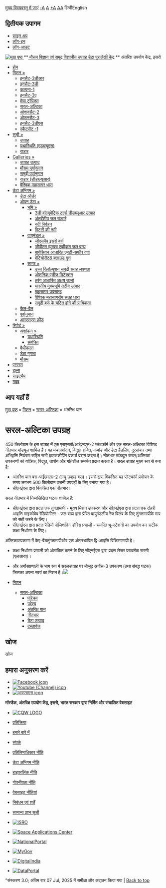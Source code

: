 [मुख्य विषयवस्तु में जाएं](https://www.mosdac.gov.in/saral-altika-spacecraft?language=hi#main-content "Skip to main Content")
[-A](javascript:;) [A](javascript:;) [+A](javascript:;)
[A](javascript:drupalHighContrast.enableStyles\(\))[A](javascript:drupalHighContrast.disableStyles\(\))
हिन्दीEnglish
## द्वितीयक उपागम
  * [साइन अप](https://www.mosdac.gov.in/internal/registration?language=hi)
  * [लॉग-इन](https://www.mosdac.gov.in/internal/uops?language=hi)
  * [लॉग-आउट](https://www.mosdac.gov.in/internal/logout?language=hi)

[ ![मुख पृष्ठ](https://www.mosdac.gov.in/sites/default/files/mosdac_small.png) ](https://www.mosdac.gov.in/?language=hi "मुख पृष्ठ")
**[ मौसम विज्ञान एवं समुद्र विज्ञानीय उपग्रह डेटा पुरालेखी केंद्र](https://www.mosdac.gov.in/?language=hi "मुख पृष्ठ") **
अंतरिक्ष उपयोग केंद्र, इसरो 
  * [होम](https://www.mosdac.gov.in/?language=hi)
  * [मिशन »](https://www.mosdac.gov.in/saral-altika-spacecraft?language=hi)
    * [इनसैट-3डीआर](https://www.mosdac.gov.in/insat-3dr?language=hi)
    * [इनसैट-3डी](https://www.mosdac.gov.in/insat-3d?language=hi)
    * [कल्पना-1](https://www.mosdac.gov.in/kalpana-1?language=hi)
    * [इनसैट-3ए](https://www.mosdac.gov.in/insat-3a?language=hi)
    * [मेघा ट्रॉपिक्स](https://www.mosdac.gov.in/megha-tropiques?language=hi)
    * [सरल-अल्टिका](https://www.mosdac.gov.in/saral-altika?language=hi)
    * [ओशनसैट-2](https://www.mosdac.gov.in/oceansat-2?language=hi)
    * [ओशनसैट-3](https://www.mosdac.gov.in/oceansat-3?language=hi)
    * [इनसैट-3डीएस](https://www.mosdac.gov.in/insat-3ds?language=hi)
    * [स्कैटसैट -1](https://www.mosdac.gov.in/scatsat-1?language=hi)
  * [सूची »](https://www.mosdac.gov.in/saral-altika-spacecraft?language=hi)
    * [उपग्रह](https://www.mosdac.gov.in/internal/catalog-satellite?language=hi)
    * [यथास्थिति (एडब्ल्यूएस)](https://www.mosdac.gov.in/internal/catalog-insitu?language=hi)
    * [राडार](https://www.mosdac.gov.in/internal/catalog-radar?language=hi)
  * [Galleries »](https://www.mosdac.gov.in/saral-altika-spacecraft?language=hi)
    * [ उपग्रह उत्पाद](https://www.mosdac.gov.in/internal/gallery?language=hi)
    * [मौसम पूर्वानुमान](https://www.mosdac.gov.in/internal/gallery/weather?language=hi)
    * [समुद्री पूर्वानुमान](https://www.mosdac.gov.in/internal/gallery/ocean?language=hi)
    * [राडार (डीडब्ल्यूआर)](https://www.mosdac.gov.in/internal/gallery/dwr?language=hi)
    * [वैश्विक महासागर धारा](https://www.mosdac.gov.in/internal/gallery/current?language=hi)
  * [डेटा अभिगम »](https://www.mosdac.gov.in/saral-altika-spacecraft?language=hi)
    * [डेटा ऑर्डर](https://www.mosdac.gov.in/internal/uops?language=hi)
    * [ओपन डेटा »](https://www.mosdac.gov.in/saral-altika-spacecraft?language=hi)
      * [भूमि »](https://www.mosdac.gov.in/saral-altika-spacecraft?language=hi)
        * [3डी वॉल्यूमेट्रिक टर्ल्स डीडब्लूआर उत्पाद](https://www.mosdac.gov.in/3d-volumetric-terls-dwrproduct?language=hi)
        * [अंतर्देशीय जल ऊंचाई](https://www.mosdac.gov.in/inland-water-height?language=hi)
        * [नदी निर्वहन](https://www.mosdac.gov.in/river-discharge?language=hi)
        * [मिटटी की नमी](https://www.mosdac.gov.in/soil-moisture-0?language=hi)
      * [वायुमंडल »](https://www.mosdac.gov.in/saral-altika-spacecraft?language=hi)
        * [जीएसमैप इसरो वर्षा](https://www.mosdac.gov.in/gsmap-isro-rain?language=hi)
        * [जीपीएस व्युत्पन्न एकीकृत जल वाष्प](https://www.mosdac.gov.in/gps-derived-integrated-water-vapour?language=hi)
        * [बायेसियन आधारित एमटी-सफीर वर्षा](https://www.mosdac.gov.in/bayesian-based-mt-saphir-rainfall?language=hi)
        * [मेटियोसैट8 क्लाउड गुण](https://www.mosdac.gov.in/meteosat8-cloud-properties?language=hi)
      * [सागर »](https://www.mosdac.gov.in/saral-altika-spacecraft?language=hi)
        * [उच्च रिज़ॉल्यूशन समुद्री सतह लवणता](https://www.mosdac.gov.in/high-resolution-sea-surface-salinity?language=hi)
        * [ओशनिक एडीज डिटेक्शन](https://www.mosdac.gov.in/oceanic-eddies-detection?language=hi)
        * [तरंग आधारित अक्षय ऊर्जा](https://www.mosdac.gov.in/wave-based-renewable-energy?language=hi)
        * [भारतीय मुख्यभूमि तटीय उत्पाद](https://www.mosdac.gov.in/indian-mainland-coastal-product?language=hi)
        * [महासागर उपसतह](https://www.mosdac.gov.in/global-ocean-surface-current?language=hi)
        * [वैश्विक महासागरीय सतह धारा](https://www.mosdac.gov.in/ocean-subsurface?language=hi)
        * [समुद्री बर्फ के घटित होने की प्रायिकता](https://www.mosdac.gov.in/sea-ice-occurrence-probability?language=hi)
    * [कैल-वैल](https://www.mosdac.gov.in/internal/calval-data?language=hi)
    * [पूर्वानुमान](https://www.mosdac.gov.in/internal/forecast-menu?language=hi)
    * [ आरएसएस फ़ीड](https://www.mosdac.gov.in/rss-feed?language=hi "
आरएसएस फ़ीड")
  * [रिपोर्ट »](https://www.mosdac.gov.in/saral-altika-spacecraft?language=hi)
    * [अंशांकन »](https://www.mosdac.gov.in/saral-altika-spacecraft?language=hi)
      * [यथास्थिति](https://www.mosdac.gov.in/insitu?language=hi)
      * [संबंधित](https://www.mosdac.gov.in/calibration-reports?language=hi)
    * [वैधीकरण](https://www.mosdac.gov.in/validation-reports?language=hi)
    * [डेटा गुणता](https://www.mosdac.gov.in/data-quality?language=hi)
    * [मौसम](https://www.mosdac.gov.in/weather-reports?language=hi)
  * [एटलस](https://www.mosdac.gov.in/atlases?language=hi)
  * [टूल्स](https://www.mosdac.gov.in/tools?language=hi)
  * [साइटमैप](https://www.mosdac.gov.in/sitemap?language=hi)
  * [मदद](https://www.mosdac.gov.in/help?language=hi)


## आप यहाँ हैं
[मुख पृष्ठ](https://www.mosdac.gov.in/?language=hi) » [मिशन](https://www.mosdac.gov.in/saral-altika-spacecraft?language=hi) » [सरल-अल्टिका](https://www.mosdac.gov.in/saral-altika?language=hi) » अंतरिक्ष यान
# सरल-अल्टिका उपग्रह
450 किलोग्राम के इस उपग्रह में एक एसएसबी/आईएमएस-2 प्लेटफॉर्म और एक सरल-अल्टिका विशिष्ट नीतभार मॉड्यूल शामिल हैं। यह मंच प्रणोदन, विद्युत शक्ति, कमांड और डेटा हैंडलिंग, दूरसंचार तथा अभिवृत्ति नियंत्रण सहित सभी हाउसकीपिंग प्रकार्य प्रदान करता है। नीतभार मॉड्यूल सरल/अल्टिका उपकरणों को यांत्रिक, विद्युत, तापीय और गतिशील समर्थन प्रदान करता है।
सरल उपग्रह मुख्य रूप से बना है:
  * अंतरिक्ष यान बस आईएमएस-2 (लघु उपग्रह बस)। इसरो द्वारा विकसित यह प्लेटफॉर्म प्रमोचन के समय लगभग 500 किलोग्राम वजनी उपग्रहों के लिए बनाया गया है।
  * सीएनईएस द्वारा विकसित एक नीतभार।


सरल नीतभार में निम्नलिखित घटक शामिल हैं:
  * सीएनईएस द्वारा प्रदत्त एक तुंगतामापी - मुख्य मिशन उपकरण और सीएनईएस द्वारा प्रदत्त एक दोहरी आवृत्ति माइक्रोवेव रेडियोमीटर - जल वाष्प द्वारा प्रेरित वायुमंडलीय रेंज विलंब के लिए तुंगतामापीके माप को सही करने के लिए।
  * सीएनईएस द्वारा प्रदत्त रेडियो पोजिशनिंग डोरिस प्रणाली - समर्पित भू-स्टेशनों का उपयोग कर सटीक कक्षा निर्धारण के लिए।


अल्टिकाउपकरण में केए-बैंडतुंगतामापीऔर एक अंतःस्थापित द्वि-आवृत्ति विकिरणमापी है।
  * कक्षा निर्धारण प्रणाली को अंशांकित करने के लिए सीएनईएस द्वारा प्रदत्त लेजर परावर्तक सरणी (एलआरए)।
  * और अर्गोसप्रणाली के भाग रूप में सरलउपग्रह पर मौजूद अर्गोस-3 उपकरण (तथा संबद्ध घटक) जिसका अपना स्वयं का मिशन है।![](https://www.mosdac.gov.in/images/SALP-MU-M-OP-15984-CN_0102.jpg)


  * [मिशन](https://www.mosdac.gov.in/saral-altika-spacecraft?language=hi)
    * [सरल-अल्टिका](https://www.mosdac.gov.in/saral-altika?language=hi)
      * [परिचय](https://www.mosdac.gov.in/saral-altika-introduction?language=hi)
      * [उद्देश्य](https://www.mosdac.gov.in/saral-altika-objectives?language=hi)
      * [अंतरिक्ष यान](https://www.mosdac.gov.in/saral-altika-spacecraft?language=hi)
      * [नीतभार](https://www.mosdac.gov.in/saral-altika-payloads?language=hi)
      * [डेटा उत्पाद](https://www.mosdac.gov.in/internal/catalog-saral?language=hi)
      * [दस्तावेज़](https://www.mosdac.gov.in/saral-references?language=hi)


## खोज
खोज 
## हमारा अनुसरण करें
  * [![Facebook icon](https://www.mosdac.gov.in/sites/all/modules/social_media_links/libraries/elegantthemes/PNG/facebook.png)](https://www.facebook.com/mosdac.sac.isro "Facebook")
  * [![Youtube \(Channel\) icon](https://www.mosdac.gov.in/sites/all/modules/social_media_links/libraries/elegantthemes/PNG/youtube.png)](http://www.youtube.com/channel/UCDVkai9WIgY2ZgrlF_08Yeg "Youtube \(Channel\)")
  * [![आरएसएस icon](https://www.mosdac.gov.in/sites/all/modules/social_media_links/libraries/elegantthemes/PNG/rss.png)](https://www.mosdac.gov.in/?language=hirss.xml "आरएसएस")


**मॉस्डैक, अंतरिक्ष उपयोग केंद्र, इसरो, भारत सरकार द्वारा निर्मित और संचालित वेबसाइट**
  * [![CQW LOGO](https://www.mosdac.gov.in/docs/cqw_logo.gif)](https://www.mosdac.gov.in/docs/STQC.pdf "Quality Certificate")


  * [प्रतिक्रिया](https://www.mosdac.gov.in/mosdac-feedback?language=hi)
  * [हमारे बारे में](https://www.mosdac.gov.in/about-us?language=hi)
  * [संपर्क](https://www.mosdac.gov.in/contact-us?language=hi)
  * [प्रतिलिप्यधिकार नीति](https://www.mosdac.gov.in/node/1268?language=hi)
  * [डेटा अभिगम नीति](https://www.mosdac.gov.in/node/1267?language=hi)
  * [हाइपरलिंक नीति](https://www.mosdac.gov.in/node/1269?language=hi)
  * [गोपनीयता नीति](https://www.mosdac.gov.in/node/1270?language=hi)
  * [वेबसाइट नीतियां](https://www.mosdac.gov.in/website-policies?language=hi)
  * [निबंधन एवं शर्तें](https://www.mosdac.gov.in/node/1271?language=hi)
  * [सामान्य प्रश्न सूची](https://www.mosdac.gov.in/faq-page?language=hi)


  * [![ISRO](https://www.mosdac.gov.in/sites/default/files/styles/thumbnail/public/logo-transparent.png?itok=IUS20l-w)](http://www.isro.gov.in)
  * [![Space Applications Center](https://www.mosdac.gov.in/sites/default/files/styles/thumbnail/public/saclogo.png?itok=_Jv4AuIn)](http://www.sac.gov.in)
  * [![NationalPortal](https://www.mosdac.gov.in/sites/default/files/styles/thumbnail/public/india-gov_0.png?itok=yssAPH3m)](http://www.india.gov.in)
  * [![MyGov](https://www.mosdac.gov.in/sites/default/files/styles/thumbnail/public/mygov_0.png?itok=Po-dzdT3)](http://mygov.in/)
  * [![DigitalIndia](https://www.mosdac.gov.in/sites/default/files/styles/thumbnail/public/digital-india_0.png?itok=ntlP7atE)](http://www.digitalindia.gov.in/)
  * [![DataPortal](https://www.mosdac.gov.in/sites/default/files/styles/thumbnail/public/data-gov.png?itok=qYA78FgB)](http://data.gov.in)


"संस्करण 3.0; अंतिम बार 07 Jul, 2025 में समीक्षा और अद्यतन किया गया | 
[](https://www.mosdac.gov.in/saral-altika-spacecraft?language=hi "Previous")[](https://www.mosdac.gov.in/saral-altika-spacecraft?language=hi "अगला")
[](https://www.mosdac.gov.in/saral-altika-spacecraft?language=hi)
[](https://www.mosdac.gov.in/saral-altika-spacecraft?language=hi "Previous")[](https://www.mosdac.gov.in/saral-altika-spacecraft?language=hi "अगला")
[](https://www.mosdac.gov.in/saral-altika-spacecraft?language=hi "Close")[](https://www.mosdac.gov.in/saral-altika-spacecraft?language=hi)[](https://www.mosdac.gov.in/saral-altika-spacecraft?language=hi)[](https://www.mosdac.gov.in/saral-altika-spacecraft?language=hi "Pause Slideshow")[](https://www.mosdac.gov.in/saral-altika-spacecraft?language=hi "Play Slideshow")
[Back to top](https://www.mosdac.gov.in/saral-altika-spacecraft?language=hi#top)
